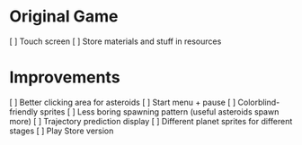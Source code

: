 # Original Game

[ ] Touch screen
[ ] Store materials and stuff in resources

# Improvements

[ ] Better clicking area for asteroids
[ ] Start menu + pause
[ ] Colorblind-friendly sprites
[ ] Less boring spawning pattern (useful asteroids spawn more)
[ ] Trajectory prediction display
[ ] Different planet sprites for different stages
[ ] Play Store version
